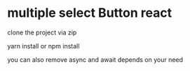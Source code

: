 # multiple select Button react

clone the project via zip

yarn install
or npm install

you can also remove async and await depends on your need 
